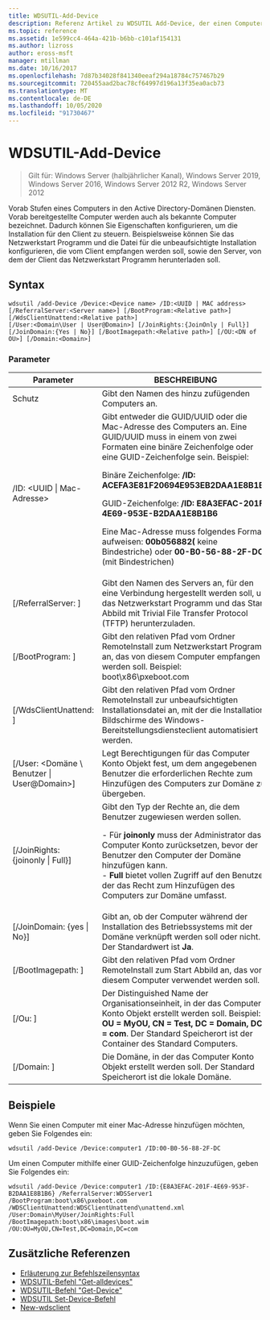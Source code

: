 ```yaml
---
title: WDSUTIL-Add-Device
description: Referenz Artikel zu WDSUTIL Add-Device, der einen Computer in den Active Directory-Domänen Diensten vorab bereitstellt. Vorab bereitgestellte Computer werden auch als bekannte Computer bezeichnet.
ms.topic: reference
ms.assetid: 1e599cc4-464a-421b-b6bb-c101af154131
ms.author: lizross
author: eross-msft
manager: mtillman
ms.date: 10/16/2017
ms.openlocfilehash: 7d87b34028f841340eeaf294a18784c757467b29
ms.sourcegitcommit: 720455aad2bac78cf64997d196a13f35ea0acb73
ms.translationtype: MT
ms.contentlocale: de-DE
ms.lasthandoff: 10/05/2020
ms.locfileid: "91730467"
---
```

# <a name="wdsutil-add-device"></a>WDSUTIL-Add-Device

> Gilt für: Windows Server (halbjährlicher Kanal), Windows Server 2019, Windows Server 2016, Windows Server 2012 R2, Windows Server 2012

Vorab Stufen eines Computers in den Active Directory-Domänen Diensten. Vorab bereitgestellte Computer werden auch als bekannte Computer bezeichnet. Dadurch können Sie Eigenschaften konfigurieren, um die Installation für den Client zu steuern. Beispielsweise können Sie das Netzwerkstart Programm und die Datei für die unbeaufsichtigte Installation konfigurieren, die vom Client empfangen werden soll, sowie den Server, von dem der Client das Netzwerkstart Programm herunterladen soll.

## <a name="syntax"></a>Syntax
```
wdsutil /add-Device /Device:<Device name> /ID:<UUID | MAC address> [/ReferralServer:<Server name>] [/BootProgram:<Relative path>] [/WdsClientUnattend:<Relative path>]
[/User:<Domain\User | User@Domain>] [/JoinRights:{JoinOnly | Full}] [/JoinDomain:{Yes | No}] [/BootImagepath:<Relative path>] [/OU:<DN of OU>] [/Domain:<Domain>]
```
### <a name="parameters"></a>Parameter
|Parameter|BESCHREIBUNG|
|-------|--------|
|Schutz<computer name>|Gibt den Namen des hinzu zufügenden Computers an.|
|/ID: <UUID &#124; Mac-Adresse>|Gibt entweder die GUID/UUID oder die Mac-Adresse des Computers an. Eine GUID/UUID muss in einem von zwei Formaten eine binäre Zeichenfolge oder eine GUID-Zeichenfolge sein. Beispiel:<p>Binäre Zeichenfolge: **/ID: ACEFA3E81F20694E953EB2DAA1E8B1B6**<p>GUID-Zeichenfolge: **/ID: E8A3EFAC-201F-4E69-953E-B2DAA1E8B1B6**<p>Eine Mac-Adresse muss folgendes Format aufweisen: **00b056882(** keine Bindestriche) oder **00-B0-56-88-2F-DC** (mit Bindestrichen)|
|[/ReferralServer: <Server name> ]|Gibt den Namen des Servers an, für den eine Verbindung hergestellt werden soll, um das Netzwerkstart Programm und das Start Abbild mit Trivial File Transfer Protocol (TFTP) herunterzuladen.|
|[/BootProgram: <Relative path> ]|Gibt den relativen Pfad vom Ordner RemoteInstall zum Netzwerkstart Programm an, das von diesem Computer empfangen werden soll. Beispiel: boot\x86\pxeboot.com|
|[/WdsClientUnattend: <Relative path> ]|Gibt den relativen Pfad vom Ordner RemoteInstall zur unbeaufsichtigten Installationsdatei an, mit der die Installations Bildschirme des Windows-Bereitstellungsdiensteclient automatisiert werden.|
|[/User: <Domäne \ Benutzer &#124; User@Domain>]|Legt Berechtigungen für das Computer Konto Objekt fest, um dem angegebenen Benutzer die erforderlichen Rechte zum Hinzufügen des Computers zur Domäne zu übergeben.|
|[/JoinRights: {joinonly &#124; Full}]|Gibt den Typ der Rechte an, die dem Benutzer zugewiesen werden sollen.<p>-   Für **joinonly** muss der Administrator das Computer Konto zurücksetzen, bevor der Benutzer den Computer der Domäne hinzufügen kann.<br />-   **Full** bietet vollen Zugriff auf den Benutzer, der das Recht zum Hinzufügen des Computers zur Domäne umfasst.|
|[/JoinDomain: {yes &#124; No}]|Gibt an, ob der Computer während der Installation des Betriebssystems mit der Domäne verknüpft werden soll oder nicht. Der Standardwert ist **Ja**.|
|[/BootImagepath: <Relative path> ]|Gibt den relativen Pfad vom Ordner RemoteInstall zum Start Abbild an, das von diesem Computer verwendet werden soll.|
|[/Ou: <DN of OU> ]|Der Distinguished Name der Organisationseinheit, in der das Computer Konto Objekt erstellt werden soll. Beispiel: **OU = MyOU, CN = Test, DC = Domain, DC = com**. Der Standard Speicherort ist der Container des Standard Computers.|
|[/Domain: <Domain> ]|Die Domäne, in der das Computer Konto Objekt erstellt werden soll. Der Standard Speicherort ist die lokale Domäne.|
## <a name="examples"></a>Beispiele
Wenn Sie einen Computer mit einer Mac-Adresse hinzufügen möchten, geben Sie Folgendes ein:
```
wdsutil /add-Device /Device:computer1 /ID:00-B0-56-88-2F-DC
```
Um einen Computer mithilfe einer GUID-Zeichenfolge hinzuzufügen, geben Sie Folgendes ein:
```
wdsutil /add-Device /Device:computer1 /ID:{E8A3EFAC-201F-4E69-953F-B2DAA1E8B1B6} /ReferralServer:WDSServer1 /BootProgram:boot\x86\pxeboot.com
/WDSClientUnattend:WDSClientUnattend\unattend.xml /User:Domain\MyUser/JoinRights:Full /BootImagepath:boot\x86\images\boot.wim /OU:OU=MyOU,CN=Test,DC=Domain,DC=com
```
## <a name="additional-references"></a>Zusätzliche Referenzen
- [Erläuterung zur Befehlszeilensyntax](command-line-syntax-key.md)
- [WDSUTIL-Befehl "Get-alldevices"](wdsutil-get-alldevices.md)
- [WDSUTIL-Befehl "Get-Device"](wdsutil-get-device.md)
- [WDSUTIL Set-Device-Befehl](wdsutil-set-device.md)
- [New-wdsclient](/previous-versions/windows/powershell-scripting/dn283430(v=wps.630))

